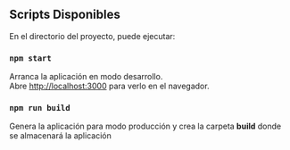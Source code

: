 ## Scripts Disponibles

En el directorio del proyecto, puede ejecutar:

### `npm start`

Arranca la aplicación en modo desarrollo.\
Abre [http://localhost:3000](http://localhost:3000) para verlo en el navegador.

### `npm run build`

Genera la aplicación para modo producción y crea la carpeta **build** donde se almacenará la aplicación 